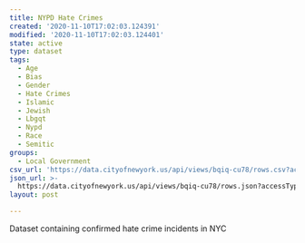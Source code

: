 ```yaml
---
title: NYPD Hate Crimes
created: '2020-11-10T17:02:03.124391'
modified: '2020-11-10T17:02:03.124401'
state: active
type: dataset
tags:
  - Age
  - Bias
  - Gender
  - Hate Crimes
  - Islamic
  - Jewish
  - Lbgqt
  - Nypd
  - Race
  - Semitic
groups:
  - Local Government
csv_url: 'https://data.cityofnewyork.us/api/views/bqiq-cu78/rows.csv?accessType=DOWNLOAD'
json_url: >-
  https://data.cityofnewyork.us/api/views/bqiq-cu78/rows.json?accessType=DOWNLOAD
layout: post

---
```

Dataset containing confirmed hate crime incidents in NYC
